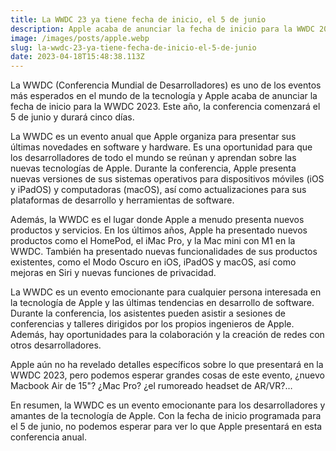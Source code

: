 ```yaml
---
title: La WWDC 23 ya tiene fecha de inicio, el 5 de junio
description: Apple acaba de anunciar la fecha de inicio para la WWDC 2023.
image: /images/posts/apple.webp
slug: la-wwdc-23-ya-tiene-fecha-de-inicio-el-5-de-junio
date: 2023-04-18T15:48:38.113Z
---
```


La WWDC (Conferencia Mundial de Desarrolladores) es uno de los eventos más esperados en el mundo de la tecnología y Apple acaba de anunciar la fecha de inicio para la WWDC 2023. Este año, la conferencia comenzará el 5 de junio y durará cinco días.

La WWDC es un evento anual que Apple organiza para presentar sus últimas novedades en software y hardware. Es una oportunidad para que los desarrolladores de todo el mundo se reúnan y aprendan sobre las nuevas tecnologías de Apple. Durante la conferencia, Apple presenta nuevas versiones de sus sistemas operativos para dispositivos móviles (iOS y iPadOS) y computadoras (macOS), así como actualizaciones para sus plataformas de desarrollo y herramientas de software.

Además, la WWDC es el lugar donde Apple a menudo presenta nuevos productos y servicios. En los últimos años, Apple ha presentado nuevos productos como el HomePod, el iMac Pro, y la Mac mini con M1 en la WWDC. También ha presentado nuevas funcionalidades de sus productos existentes, como el Modo Oscuro en iOS, iPadOS y macOS, así como mejoras en Siri y nuevas funciones de privacidad.

La WWDC es un evento emocionante para cualquier persona interesada en la tecnología de Apple y las últimas tendencias en desarrollo de software. Durante la conferencia, los asistentes pueden asistir a sesiones de conferencias y talleres dirigidos por los propios ingenieros de Apple. Además, hay oportunidades para la colaboración y la creación de redes con otros desarrolladores.

Apple aún no ha revelado detalles específicos sobre lo que presentará en la WWDC 2023, pero podemos esperar grandes cosas de este evento, ¿nuevo Macbook Air de 15"? ¿Mac Pro? ¿el rumoreado headset de AR/VR?…

En resumen, la WWDC es un evento emocionante para los desarrolladores y amantes de la tecnología de Apple. Con la fecha de inicio programada para el 5 de junio, no podemos esperar para ver lo que Apple presentará en esta conferencia anual.
